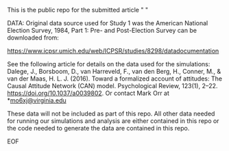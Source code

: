 This is the public repo for the submitted article " " 

DATA:  Original data source used for Study 1 was the American National Election Survey, 1984, Part 1: Pre- and Post-Election Survey   can be downloaded from:  

https://www.icpsr.umich.edu/web/ICPSR/studies/8298/datadocumentation

See the following article for details on the data used for the simulations:  Dalege, J., Borsboom, D., van Harreveld, F., van den Berg, H., Conner, M., & van der Maas, H. L. J. (2016). Toward a formalized account of attitudes: The Causal Attitude Network (CAN) model. Psychological Review, 123(1), 2–22. https://doi.org/10.1037/a0039802. Or contact Mark Orr at *mo6xj@virginia.edu



These data will not be included as part of this repo.  All other data needed for running our simulations and analysis are either contained in this repo or the code needed to generate the data are contained in this repo. 

EOF

